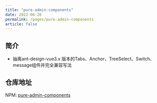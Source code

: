 ```yaml
---
title: "pure-admin-components"
date: 2022-06-26
permalink: /pages/pure-admin-components
article: false
---
```


## 简介

-  抽离ant-design-vue3.x 版本的Tabs、Anchor、TreeSelect、Switch、message组件并完全兼容写法

## 仓库地址

NPM: [pure-admin-components](https://www.npmjs.com/package/@pureadmin/components)